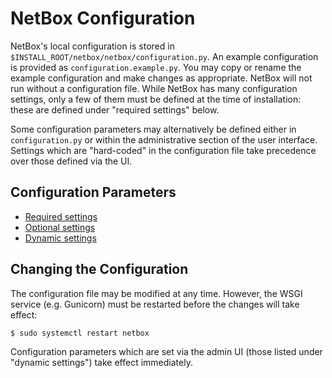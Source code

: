 # NetBox Configuration

NetBox's local configuration is stored in `$INSTALL_ROOT/netbox/netbox/configuration.py`. An example configuration is provided as `configuration.example.py`. You may copy or rename the example configuration and make changes as appropriate. NetBox will not run without a configuration file.  While NetBox has many configuration settings, only a few of them must be defined at the time of installation: these are defined under "required settings" below.

Some configuration parameters may alternatively be defined either in `configuration.py` or within the administrative section of the user interface. Settings which are "hard-coded" in the configuration file take precedence over those defined via the UI.

## Configuration Parameters

* [Required settings](required-settings.md)
* [Optional settings](optional-settings.md)
* [Dynamic settings](dynamic-settings.md)

## Changing the Configuration

The configuration file may be modified at any time. However, the WSGI service (e.g. Gunicorn) must be restarted before the changes will take effect:

```no-highlight
$ sudo systemctl restart netbox
```

Configuration parameters which are set via the admin UI (those listed under "dynamic settings") take effect immediately.
